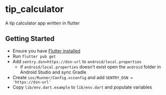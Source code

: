 # tip_calculator

A tip calculator app written in flutter 

## Getting Started

- Ensure you have [Flutter installed](https://flutter.dev/docs/get-started/install)
- Run `flutter pub get`
- Add `sentry.dsn=https://dsn-url` to `android/local.properties`
    - if `android/local.properties` doesn't exist open the `android` folder in Android Studio and sync Gradle
- Create `ios/Runner/Config.xcconfig` and add `SENTRY_DSN = 'https://dsn-url'`
- Copy `lib/env.dart.example` to `lib/env.dart` and populate variables 
